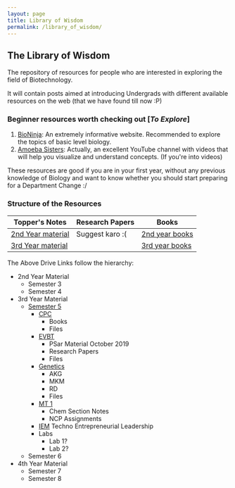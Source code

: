 ```yaml
---
layout: page
title: Library of Wisdom
permalink: /library_of_wisdom/
---
```


## The Library of Wisdom

The repository of resources for people who are interested in exploring the field of Biotechnology.

It will contain posts aimed at introducing Undergrads with different available resources on the web (that we have found till now :P)

### Beginner resources worth checking out [_To Explore_]

1. [BioNinja](https://ib.bioninja.com.au/): An extremely informative website. Recommended to explore the topics of basic level biology.
2. [Amoeba Sisters](https://www.amoebasisters.com/): Actually, an excellent YouTube channel with videos that will help you visualize and understand concepts. (If you're into videos)

These resources are good if you are in your first year, without any previous knowledge of Biology and want to know whether you should start preparing for a Department Change :/

### Structure of the Resources

| Topper's Notes                               | Research Papers | Books                            |
| -------------------------------------------- | --------------- | -------------------------------- |
| [2nd Year material](2nd-Year-topper's-notes) | Suggest karo :( | [2nd year books](2nd-year-books) |
| [3rd Year material](3rd-Year-topper's-notes) |                 | [3rd year books](3rd-year-books) |

<!-- Add the google drive links here -->

[2nd-year-topper's-notes]: ()
[3nd-year-topper's-notes]: (https://drive.google.com/drive/folders/1Im0kt4rW9_AqZaQF2-UVQKy-4s5hHRmy?usp=sharing)
[2nd-year-books]: ()
[3nd-year-books]: ()
[semester5-notes]: (https://drive.google.com/open?id=1wFHmEbdesHF3WbjFcCic72BXOyhGCA3r)

The Above Drive Links follow the hierarchy:

<!-- Working on the 3rd year tree, right now -->

- 2nd Year Material
  - Semester 3
  - Semester 4
- 3rd Year Material
  - [Semester 5](semester5-notes)
    - [CPC](https://drive.google.com/open?id=14FsyrFn26d97cf_Q7JW6DH-_rO9qDyhG)
      - Books
      - Files
    - [EVBT](https://drive.google.com/open?id=1V4O8KZtTzzTsfwEmjnl0dX64Kv626Ezn)
      - PSar Material October 2019
      - Research Papers
      - Files
    - [Genetics](https://drive.google.com/open?id=1i90FNuv0Wk1YL9cQS5BfCRlKWjO8RC94)
      - AKG
      - MKM
      - RD
      - Files
    - [MT 1](https://drive.google.com/open?id=1LRM3gub8_ZzVpYe6egVHyXZ7EmlaeKch)
      - Chem Section Notes
      - NCP Assignments
    - [IEM](https://drive.google.com/open?id=1X1CVlNm3Rp_DqF9Euybq8PrjH-2UAaw4) Techno Entrepreneurial Leadership
    - Labs
      - Lab 1?
      - Lab 2?
  - Semester 6
- 4th Year Material
  - Semester 7
  - Semester 8
